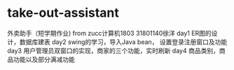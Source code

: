# take-out-assistant
外卖助手（短学期作业)
from
zucc计算机1803 31801140徐洋
day1 ER图的设计，数据库建表
day2 swing的学习，导入Java bean， 设置登录注册窗口及功能
day3 用户管理员双窗口的实现，商家的三个功能，实时刷新
day4 商品类别，商品功能以及部分满减功能
